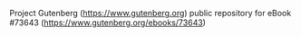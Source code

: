 Project Gutenberg (https://www.gutenberg.org) public repository for
eBook #73643 (https://www.gutenberg.org/ebooks/73643)
